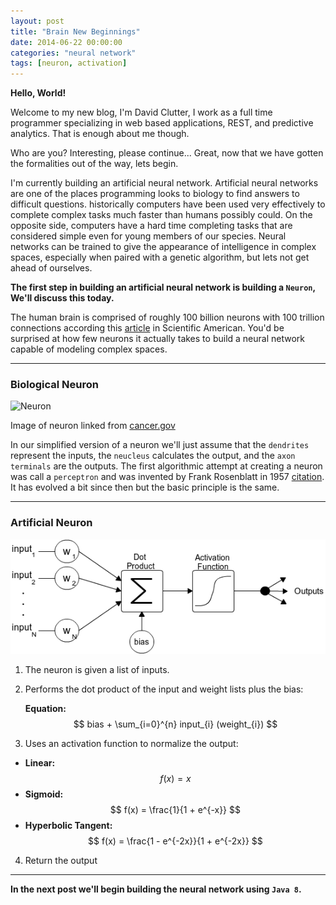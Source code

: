 ```yaml
---
layout: post
title: "Brain New Beginnings"
date: 2014-06-22 00:00:00
categories: "neural network"
tags: [neuron, activation]
---
```


**Hello, World!**

Welcome to my new blog, I'm David Clutter, I work as a full time programmer specializing in web based applications, REST, and predictive analytics.
That is enough about me though.

Who are you?
Interesting, please continue...
Great, now that we have gotten the formalities out of the way, lets begin.

I'm currently building an artificial neural network.
Artificial neural networks are one of the places programming looks to biology to find answers to difficult questions.
historically computers have been used very effectively to complete complex tasks much faster than humans possibly could.
On the opposite side, computers have a hard time completing tasks that are considered simple even for young members of our species.
Neural networks can be trained to give the appearance of intelligence in complex spaces,
especially when paired with a genetic algorithm, but lets not get ahead of ourselves.

**The first step in building an artificial neural network is building a `Neuron`, We'll discuss this today.**

The human brain is comprised of roughly 100 billion neurons with 100 trillion connections according this [article](http://www.scientificamerican.com/article/100-trillion-connections/) in Scientific American.
You'd be surprised at how few neurons it actually takes to build a neural network capable of modeling complex spaces.

---

### Biological Neuron

![Neuron](http://training.seer.cancer.gov/images/brain/neuron.jpg)

Image of neuron linked from [cancer.gov](http://training.seer.cancer.gov/images/brain/neuron.jpg)

In our simplified version of a neuron we'll just assume that the `dendrites` represent the inputs, the `neucleus` calculates the output, and the `axon terminals` are the outputs.
The first algorithmic attempt at creating a neuron was call a `perceptron` and was invented by Frank Rosenblatt in 1957 [citation](https://www.zotero.org/tats/items/itemKey/54SFBCZ9).
It has evolved a bit since then but the basic principle is the same.

---

### Artificial Neuron

![Artificial Neuron](/images/artificial-neuron.png)

1. The neuron is given a list of inputs.

2. Performs the dot product of the input and weight lists plus the bias:

    **Equation:** $$ bias + \sum_{i=0}^{n} input_{i} (weight_{i}) $$

3. Uses an activation function to normalize the output:
  * **Linear:** $$ f(x) = x $$
  * **Sigmoid:** $$ f(x) = \frac{1}{1 + e^{-x}} $$
  * **Hyperbolic Tangent:** $$ f(x) = \frac{1 - e^{-2x}}{1 + e^{-2x}} $$

4. Return the output

---

**In the next post we'll begin building the neural network using `Java 8`.**

